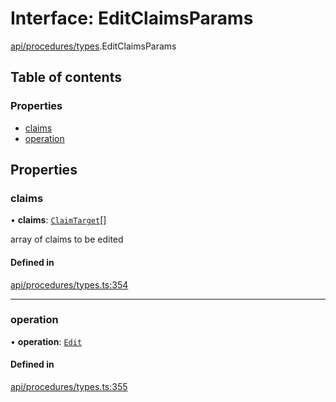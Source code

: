 # Interface: EditClaimsParams

[api/procedures/types](../wiki/api.procedures.types).EditClaimsParams

## Table of contents

### Properties

- [claims](../wiki/api.procedures.types.EditClaimsParams#claims)
- [operation](../wiki/api.procedures.types.EditClaimsParams#operation)

## Properties

### claims

• **claims**: [`ClaimTarget`](../wiki/types.ClaimTarget)[]

array of claims to be edited

#### Defined in

[api/procedures/types.ts:354](https://github.com/PolymeshAssociation/polymesh-sdk/blob/31fdce23/src/api/procedures/types.ts#L354)

___

### operation

• **operation**: [`Edit`](../wiki/api.procedures.types.ClaimOperation#edit)

#### Defined in

[api/procedures/types.ts:355](https://github.com/PolymeshAssociation/polymesh-sdk/blob/31fdce23/src/api/procedures/types.ts#L355)
